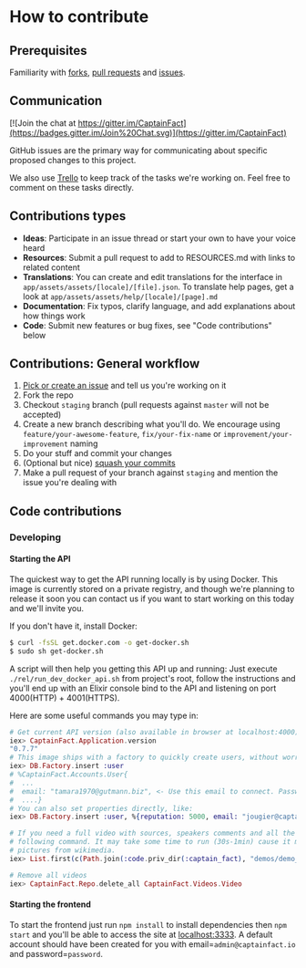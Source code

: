 # How to contribute

## Prerequisites

Familiarity with [forks](https://help.github.com/articles/fork-a-repo/),
[pull requests](https://help.github.com/articles/using-pull-requests) and
[issues](https://guides.github.com/features/issues/).

## Communication

[![Join the chat at https://gitter.im/CaptainFact](https://badges.gitter.im/Join%20Chat.svg)](https://gitter.im/CaptainFact)

GitHub issues are the primary way for communicating about specific proposed changes to this project.

We also use [Trello](https://trello.com/b/5s6F5iTv/captainfact) to keep track of the tasks we're working on. Feel free to
comment on these tasks directly.

## Contributions types

- **Ideas**: Participate in an issue thread or start your own to have your voice heard
- **Resources**: Submit a pull request to add to RESOURCES.md with links to related content
- **Translations**: You can create and edit translations for the interface in `app/assets/assets/[locale]/[file].json`.
                    To translate help pages, get a look at `app/assets/assets/help/[locale]/[page].md`
- **Documentation**: Fix typos, clarify language, and add explanations about how things work
- **Code**: Submit new features or bug fixes, see "Code contributions" below

## Contributions: General workflow

1. [Pick or create an issue](https://github.com/CaptainFact/captain-fact-frontend/issues) and tell us you're working on it
2. Fork the repo
3. Checkout `staging` branch (pull requests against `master` will not be accepted)
4. Create a new branch describing what you'll do. We encourage using `feature/your-awesome-feature`, `fix/your-fix-name`
   or `improvement/your-improvement` naming
5. Do your stuff and commit your changes
6. (Optional but nice) [squash your commits](https://forum.freecodecamp.org/t/how-to-squash-multiple-commits-into-one-with-git/13231)
7. Make a pull request of your branch against `staging` and mention the issue you're dealing with

## Code contributions

### Developing

#### Starting the API

The quickest way to get the API running locally is by using Docker. This image
is currently stored on a private registry, and though we're planning to release it soon you can
contact us if you want to start working on this today and we'll invite you. 

If you don't have it, install Docker:

```bash
$ curl -fsSL get.docker.com -o get-docker.sh
$ sudo sh get-docker.sh
```

A script will then help you getting this API up and running:
Just execute `./rel/run_dev_docker_api.sh` from project's root, follow the instructions and you'll end up with 
an Elixir console bind to the API and listening on port 4000(HTTP) + 4001(HTTPS).

Here are some useful commands you may type in:
```elixir
# Get current API version (also available in browser at localhost:4000)
iex> CaptainFact.Application.version
"0.7.7"
# This image ships with a factory to quickly create users, without worriying about invitations and emails
iex> DB.Factory.insert :user
# %CaptainFact.Accounts.User{
#  ...
#  email: "tamara1970@gutmann.biz", <- Use this email to connect. Password is "password"
#  ....}
# You can also set properties directly, like:
iex> DB.Factory.insert :user, %{reputation: 5000, email: "jougier@captainfact.io"}

# If you need a full video with sources, speakers comments and all the goods, you can run the
# following command. It may take some time to run (30s-1min) cause it must fetch the speakers
# pictures from wikimedia.
iex> List.first(c(Path.join(:code.priv_dir(:captain_fact), "demos/demo_fr.ex"))).init_and_run

# Remove all videos
iex> CaptainFact.Repo.delete_all CaptainFact.Videos.Video
```

#### Starting the frontend

To start the frontend just run `npm install` to install dependencies then `npm start` and you'll
be able to access the site at [localhost:3333](http://localhost:3333).
A default account should have been created for you with email=`admin@captainfact.io` and password=`password`.
